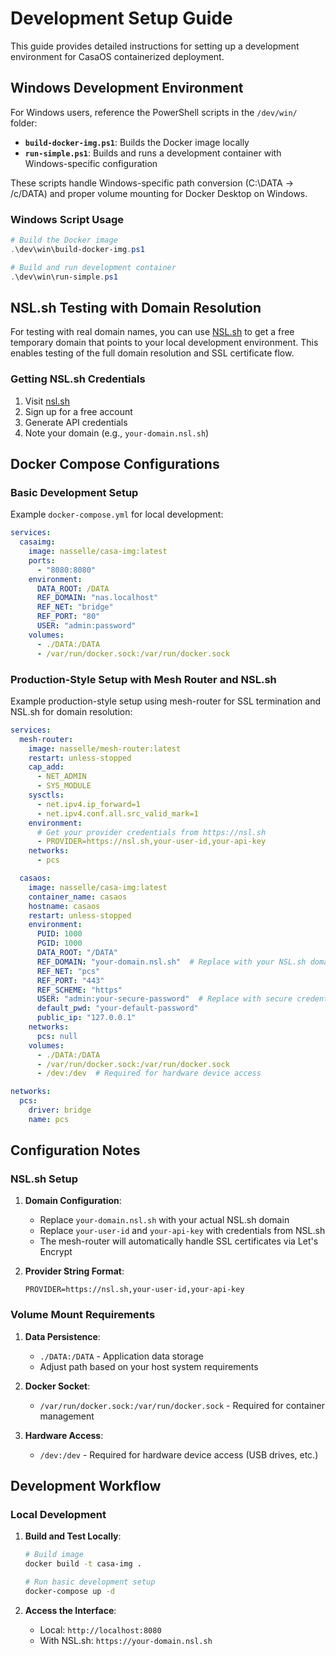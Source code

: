 # Development Setup Guide

This guide provides detailed instructions for setting up a development environment for CasaOS containerized deployment.

## Windows Development Environment

For Windows users, reference the PowerShell scripts in the `/dev/win/` folder:

- **`build-docker-img.ps1`**: Builds the Docker image locally
- **`run-simple.ps1`**: Builds and runs a development container with Windows-specific configuration

These scripts handle Windows-specific path conversion (C:\DATA → /c/DATA) and proper volume mounting for Docker Desktop on Windows.

### Windows Script Usage

```powershell
# Build the Docker image
.\dev\win\build-docker-img.ps1

# Build and run development container
.\dev\win\run-simple.ps1
```

## NSL.sh Testing with Domain Resolution

For testing with real domain names, you can use [NSL.sh](https://nsl.sh) to get a free temporary domain that points to your local development environment. This enables testing of the full domain resolution and SSL certificate flow.

### Getting NSL.sh Credentials

1. Visit [nsl.sh](https://nsl.sh)
2. Sign up for a free account
3. Generate API credentials
4. Note your domain (e.g., `your-domain.nsl.sh`)

## Docker Compose Configurations

### Basic Development Setup

Example `docker-compose.yml` for local development:

```yaml
services:
  casaimg:
    image: nasselle/casa-img:latest
    ports:
      - "8080:8080"
    environment:
      DATA_ROOT: /DATA
      REF_DOMAIN: "nas.localhost"
      REF_NET: "bridge"
      REF_PORT: "80"
      USER: "admin:password"
    volumes:
      - ./DATA:/DATA
      - /var/run/docker.sock:/var/run/docker.sock
```

### Production-Style Setup with Mesh Router and NSL.sh

Example production-style setup using mesh-router for SSL termination and NSL.sh for domain resolution:

```yaml
services:
  mesh-router:
    image: nasselle/mesh-router:latest
    restart: unless-stopped
    cap_add:
      - NET_ADMIN
      - SYS_MODULE
    sysctls:
      - net.ipv4.ip_forward=1
      - net.ipv4.conf.all.src_valid_mark=1
    environment:
      # Get your provider credentials from https://nsl.sh
      - PROVIDER=https://nsl.sh,your-user-id,your-api-key
    networks:
      - pcs

  casaos:
    image: nasselle/casa-img:latest
    container_name: casaos
    hostname: casaos
    restart: unless-stopped
    environment:
      PUID: 1000
      PGID: 1000
      DATA_ROOT: "/DATA"
      REF_DOMAIN: "your-domain.nsl.sh"  # Replace with your NSL.sh domain
      REF_NET: "pcs"
      REF_PORT: "443"
      REF_SCHEME: "https"
      USER: "admin:your-secure-password"  # Replace with secure credentials
      default_pwd: "your-default-password"
      public_ip: "127.0.0.1"
    networks:
      pcs: null
    volumes:
      - ./DATA:/DATA
      - /var/run/docker.sock:/var/run/docker.sock
      - /dev:/dev  # Required for hardware device access

networks:
  pcs:
    driver: bridge
    name: pcs
```

## Configuration Notes

### NSL.sh Setup

1. **Domain Configuration**: 
   - Replace `your-domain.nsl.sh` with your actual NSL.sh domain
   - Replace `your-user-id` and `your-api-key` with credentials from NSL.sh
   - The mesh-router will automatically handle SSL certificates via Let's Encrypt

2. **Provider String Format**: 
   ```
   PROVIDER=https://nsl.sh,your-user-id,your-api-key
   ```

### Volume Mount Requirements

1. **Data Persistence**: 
   - `./DATA:/DATA` - Application data storage
   - Adjust path based on your host system requirements

2. **Docker Socket**: 
   - `/var/run/docker.sock:/var/run/docker.sock` - Required for container management

3. **Hardware Access**: 
   - `/dev:/dev` - Required for hardware device access (USB drives, etc.)

## Development Workflow

### Local Development

1. **Build and Test Locally**:
   ```bash
   # Build image
   docker build -t casa-img .
   
   # Run basic development setup
   docker-compose up -d
   ```

2. **Access the Interface**:
   - Local: `http://localhost:8080`
   - With NSL.sh: `https://your-domain.nsl.sh`
